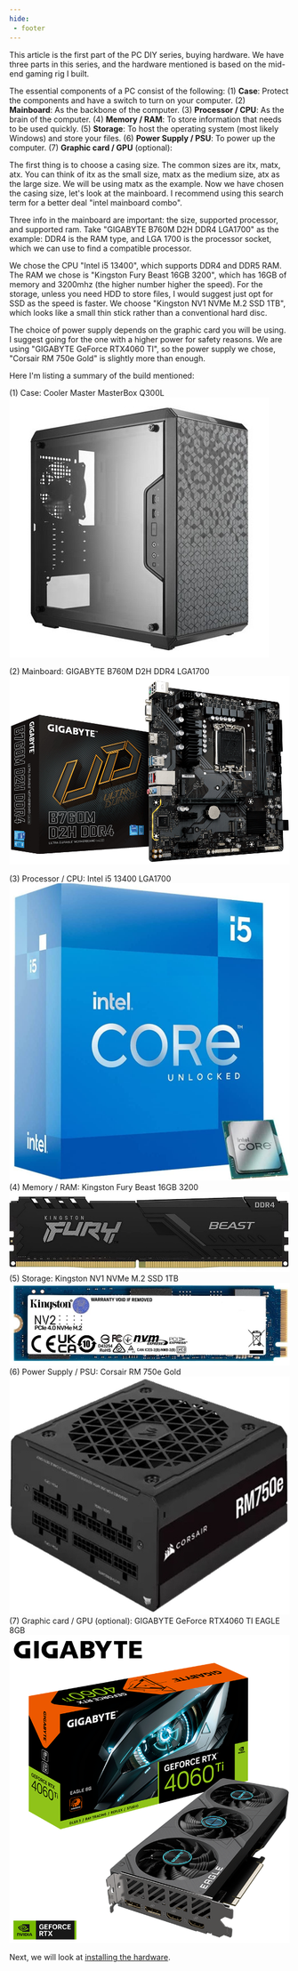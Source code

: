 ```yaml
---
hide:
 - footer
---
```


This article is the first part of the PC DIY series, buying hardware. We have three parts in this series, and the hardware mentioned is based on the mid-end gaming rig I built.

The essential components of a PC consist of the following: 
 (1) **Case**: Protect the components and have a switch to turn on your computer.
 (2) **Mainboard**: As the backbone of the computer.
 (3) **Processor / CPU**: As the brain of the computer.
 (4) **Memory / RAM**: To store information that needs to be used quickly.
 (5) **Storage**: To host the operating system (most likely Windows) and store your files.
 (6) **Power Supply / PSU**: To power up the computer.
 (7) **Graphic card / GPU** (optional): 

The first thing is to choose a casing size. The common sizes are itx, matx, atx. You can think of itx as the small size, matx as the medium size, atx as the large size. We will be using matx as the example. Now we have chosen the casing size, let's look at the mainboard. I recommend using this search term for a better deal "intel mainboard combo". 

Three info in the mainboard are important: the size, supported processor, and supported ram. Take "GIGABYTE B760M D2H DDR4 LGA1700" as the example: DDR4 is the RAM type, and LGA 1700 is the processor socket, which we can use to find a compatible processor. 

We chose the CPU "Intel i5 13400", which supports DDR4 and DDR5 RAM. The RAM we chose is "Kingston Fury Beast 16GB 3200", which has 16GB of memory and 3200mhz (the higher number higher the speed). For the storage, unless you need HDD to store files, I would suggest just opt for SSD as the speed is faster. We choose "Kingston NV1 NVMe M.2 SSD 1TB", which looks like a small thin stick rather than a conventional hard disc.

The choice of power supply depends on the graphic card you will be using. I suggest going for the one with a higher power for safety reasons. We are using "GIGABYTE GeForce RTX4060 TI", so the power supply we chose, "Corsair RM 750e Gold" is slightly more than enough.

Here I'm listing a summary of the build mentioned:

 (1) Case: Cooler Master MasterBox Q300L
 ![Cooler Master MasterBox Q300L](pc-diy-1-img/case.jpeg)

 (2) Mainboard: GIGABYTE B760M D2H DDR4 LGA1700
 ![GIGABYTE B760M D2H DDR4 LGA1700](pc-diy-1-img/mainboard.jpeg)
 
 (3) Processor / CPU: Intel i5 13400 LGA1700
 ![Intel i5 13400 LGA1700](pc-diy-1-img/cpu.png)
 (4) Memory / RAM: Kingston Fury Beast 16GB 3200
 ![Alt text](pc-diy-1-img/ram.jpeg)
 (5) Storage: Kingston NV1 NVMe M.2 SSD 1TB
 ![Kingston NV1 NVMe M.2 SSD 1TB](pc-diy-1-img/ssd.jpeg)
 (6) Power Supply / PSU: Corsair RM 750e Gold
 ![Corsair RM 750e Gold](pc-diy-1-img/psu.jpeg)
 (7) Graphic card / GPU (optional): GIGABYTE GeForce RTX4060 TI EAGLE 8GB
 ![GIGABYTE GeForce RTX4060 TI EAGLE 8GB](pc-diy-1-img/gpu.png)

Next, we will look at [installing the hardware](pc-diy-installing-hardware).